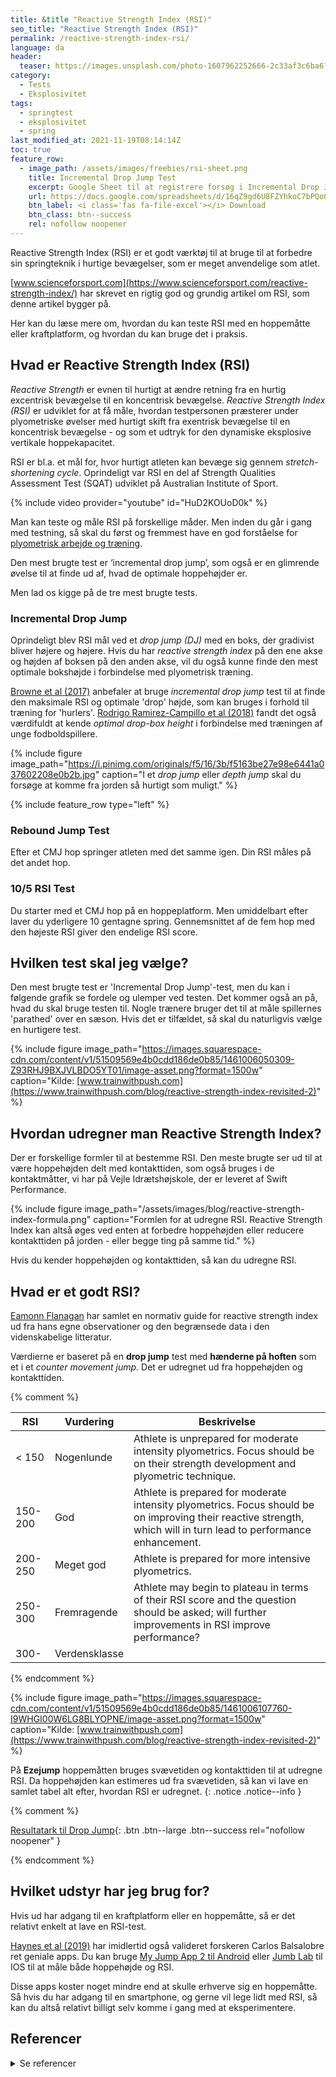 ```yaml
---
title: &title "Reactive Strength Index (RSI)"
seo_title: "Reactive Strength Index (RSI)"
permalink: /reactive-strength-index-rsi/
language: da
header:
  teaser: https://images.unsplash.com/photo-1607962252666-2c33af3c6ba6?ixlib=rb-4.0.3&ixid=M3wxMjA3fDB8MHxwaG90by1wYWdlfHx8fGVufDB8fHx8fA%3D%3D&auto=format&fit=crop&h=300&w=400&q=10
category:
  - Tests
  - Eksplosivitet
tags:
  - springtest
  - eksplosivitet
  - spring
last_modified_at: 2021-11-19T08:14:14Z
toc: true
feature_row:
  - image_path: /assets/images/freebies/rsi-sheet.png
    title: Incremental Drop Jump Test
    excerpt: Google Sheet til at registrere forsøg i Incremental Drop Jump test, hvor du får udregnet RSI baseret på hoppehøjde og kontakttid. Med vurdering baseret på Eamonn Flanagans arbejde.
    url: https://docs.google.com/spreadsheets/d/16qZ9gd6U8FZYhkoC7bPQo0Ggby0cTSmw_UzyhhZqCNk/copy?usp=sharing
    btn_label: <i class='fas fa-file-excel'></i> Download
    btn_class: btn--success
    rel: nofollow noopener
---
```


Reactive Strength Index (RSI) er et godt værktøj til at bruge til at forbedre sin springteknik i hurtige bevægelser, som er meget anvendelige som atlet.

[www.scienceforsport.com](https://www.scienceforsport.com/reactive-strength-index/) har skrevet en rigtig god og grundig artikel om RSI, som denne artikel bygger på.

Her kan du læse mere om, hvordan du kan teste RSI med en hoppemåtte eller kraftplatform, og hvordan du kan bruge det i praksis.

## Hvad er Reactive Strength Index (RSI)

_Reactive Strength_ er evnen til hurtigt at ændre retning fra en hurtig excentrisk bevægelse til en koncentrisk bevægelse. _Reactive Strength Index (RSI)_ er udviklet for at få måle, hvordan testpersonen præsterer under plyometriske øvelser med hurtigt skift fra exentrisk bevægelse til en koncentrisk bevægelse - og som et udtryk for den dynamiske eksplosive vertikale hoppekapacitet.

RSI er bl.a. et mål for, hvor hurtigt atleten kan bevæge sig gennem _stretch-shortening cycle_.  Oprindeligt var RSI en del af Strength Qualities Assessment Test (SQAT) udviklet på Australian Institute of Sport.

{% include video provider="youtube" id="HuD2KOUoD0k" %}

Man kan teste og måle RSI på forskellige måder. Men inden du går i gang med testning, så skal du først og fremmest have en god forståelse for [plyometrisk arbejde og træning](/plyometrisk-traening/).

Den mest brugte test er ‘incremental drop jump’, som også er en glimrende øvelse til at finde ud af, hvad de optimale hoppehøjder er.

Men lad os kigge på de tre mest brugte tests.

### Incremental Drop Jump

Oprindeligt blev RSI mål ved et _drop jump (DJ)_ med en boks, der gradivist bliver højere og højere. Hvis du har _reactive strength index_ på den ene akse og højden af boksen på den anden akse, vil du også kunne finde den mest optimale bokshøjde i forbindelse med plyometrisk træning.

[Browne et al (2017)](https://pubmed.ncbi.nlm.nih.gov/27379959/) anbefaler at bruge _incremental drop jump_ test til at finde den maksimale RSI og optimale 'drop' højde, som kan bruges i forhold til træning for 'hurlers'. [Rodrigo Ramirez-Campillo et al (2018)](https://pubmed.ncbi.nlm.nih.gov/29389692/) fandt det også værdifuldt at kende _optimal drop-box height_ i forbindelse med træningen af unge fodboldspillere.

{% include figure image_path="https://i.pinimg.com/originals/f5/16/3b/f5163be27e98e6441a037602208e0b2b.jpg" caption="I et _drop jump_ eller _depth jump_ skal du forsøge at komme fra jorden så hurtigt som muligt." %}

{% include feature_row type="left" %}

### Rebound Jump Test

Efter et CMJ hop springer atleten med det samme igen. Din RSI måles på det andet hop.

### 10/5 RSI Test

Du starter med et CMJ hop på en hoppeplatform. Men umiddelbart efter laver du yderligere 10 gentagne spring. Gennemsnittet af de fem hop med den højeste RSI giver den endelige RSI score.

## Hvilken test skal jeg vælge?

Den mest brugte test er 'Incremental Drop Jump'-test, men du kan i følgende grafik se fordele og ulemper ved testen. Det kommer også an på, hvad du skal bruge testen til. Nogle trænere bruger det til at måle spillernes 'parathed' over en sæson. Hvis det er tilfældet, så skal du naturligvis vælge en hurtigere test.

{% include figure image_path="https://images.squarespace-cdn.com/content/v1/51509569e4b0cdd186de0b85/1461006050309-Z93RHJ9BXJVLBDO5YT01/image-asset.png?format=1500w" caption="Kilde: [www.trainwithpush.com](https://www.trainwithpush.com/blog/reactive-strength-index-revisited-2)" %}

## Hvordan udregner man Reactive Strength Index?

Der er forskellige formler til at bestemme RSI. Den meste brugte ser ud til at være hoppehøjden delt med kontakttiden, som også bruges i de kontaktmåtter, vi har på Vejle Idrætshøjskole, der er leveret af Swift Performance.

{% include figure image_path="/assets/images/blog/reactive-strength-index-formula.png" caption="Formlen for at udregne RSI. Reactive Strength Index kan altså øges ved enten at forbedre hoppehøjden eller reducere kontakttiden på jorden - eller begge ting på samme tid." %}

Hvis du kender hoppehøjden og kontakttiden, så kan du udregne RSI.

## Hvad er et godt RSI?

[Eamonn Flanagan](https://www.trainwithpush.com/blog/reactive-strength-index-revisited-2) har samlet en normativ guide for reactive strength index ud fra hans egne observationer og den begrænsede data i den videnskabelige litteratur.

Værdierne er baseret på en **drop jump** test med **hænderne på hoften** som et i et _counter movement jump_. Det er udregnet ud fra hoppehøjden og kontakttiden.

{% comment %}

| RSI | Vurdering | Beskrivelse |
|-|-|-|
| \< 150 | Nogenlunde | Athlete is unprepared for moderate intensity plyometrics. Focus should be on their strength development and plyometric technique. |
| 150-200 | God | Athlete is prepared for moderate intensity plyometrics. Focus should be on improving their reactive strength, which will in turn lead to performance enhancement. |
| 200-250 | Meget god | Athlete is prepared for more intensive plyometrics. |
| 250-300 | Fremragende | Athlete may begin to plateau in terms of their RSI score and the question should be asked; will further improvements in RSI improve performance? |
| 300- | Verdensklasse |  |

{% endcomment %}

{% include figure image_path="https://images.squarespace-cdn.com/content/v1/51509569e4b0cdd186de0b85/1461006107760-I9WHGI00W6LG8BLYOPNE/image-asset.png?format=1500w" caption="Kilde: [www.trainwithpush.com](https://www.trainwithpush.com/blog/reactive-strength-index-revisited-2)" %}

På **Ezejump** hoppemåtten bruges svævetiden og kontakttiden til at udregne RSI. Da hoppehøjden kan estimeres ud fra svævetiden, så kan vi lave en samlet tabel alt efter, hvordan RSI er udregnet.
{: .notice .notice--info }

{% comment %}

[<i class='fas fa-file-excel'></i> Resultatark til Drop Jump](https://docs.google.com/spreadsheets/d/16qZ9gd6U8FZYhkoC7bPQo0Ggby0cTSmw_UzyhhZqCNk/copy){: .btn .btn--large .btn--success rel="nofollow noopener" }

{% endcomment %}

## Hvilket udstyr har jeg brug for?

Hvis ud har adgang til en kraftplatform eller en hoppemåtte, så er det relativt enkelt at lave en RSI-test.

[Haynes et al (2019)](https://pubmed.ncbi.nlm.nih.gov/29589412/) har imidlertid også valideret forskeren Carlos Balsalobre ret geniale apps. Du kan bruge [My Jump App 2 til Android](https://play.google.com/store/apps/details?id=com.my.jump&hl=da&gl=US) eller [Jumb Lab](https://apps.apple.com/us/app/my-jump-lab/id1554077178) til IOS til at måle både hoppehøjde og RSI. 

Disse apps koster noget mindre end at skulle erhverve sig en hoppemåtte. Så hvis du har adgang til en smartphone, og gerne vil lege lidt med RSI, så kan du altså relativt billigt selv komme i gang med at eksperimentere.

## Referencer

<details markdown="1">
  <summary>Se referencer</summary>

- [Guide To Reactive Strength Index](https://www.outputsports.com/educational-blogs/2020/5/5/guide-to-reactive-strength-index)
- [The Reactive Strength Index Revisited](https://www.trainwithpush.com/blog/reactive-strength-index-revisited)
- [The Reactive Strength Index Revisited Part II](https://www.trainwithpush.com/blog/reactive-strength-index-revisited-2)
</details>
